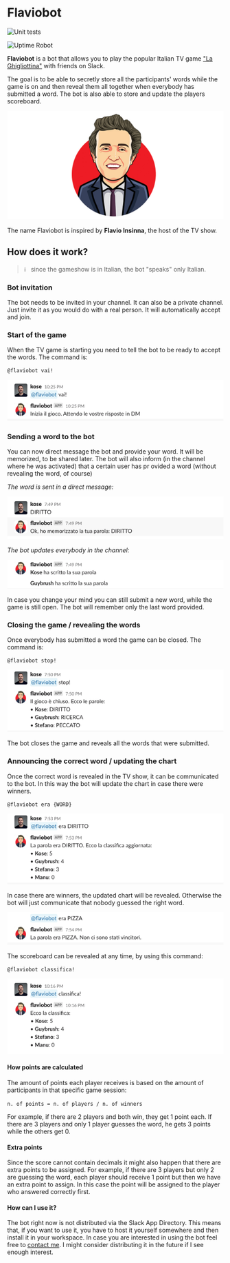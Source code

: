 # Flaviobot

![Unit tests](https://github.com/antoniocosentino/flaviobot/actions/workflows/unit-tests.yml/badge.svg)

![Uptime Robot](https://img.shields.io/uptimerobot/status/m793891677-7278ad78afd4e19b9512dde8)

**Flaviobot** is a bot that allows you to play the popular Italian TV game ["La Ghigliottina"](<https://en.wikipedia.org/wiki/L%27eredit%C3%A0#%22La_Ghigliottina%22_(The_Guillotine,_round_7)>) with friends on Slack.

The goal is to be able to secretly store all the participants' words while the game is on and then reveal them all together when everybody has submitted a word. The bot is also able to store and update the players scoreboard.

![Flaviobot](avatar/flaviobot-logo.jpg)

The name Flaviobot is inspired by **Flavio Insinna**, the host of the TV show.

## How does it work?

> ℹ️ &nbsp; since the gameshow is in Italian, the bot "speaks" only Italian.

### Bot invitation

The bot needs to be invited in your channel. It can also be a private channel. Just invite it as you would do with a real person. It will automatically accept and join.

### Start of the game

When the TV game is starting you need to tell the bot to be ready to accept the words.
The command is:

```
@flaviobot vai!
```

![Activation](screenshots/activation.png)

### Sending a word to the bot

You can now direct message the bot and provide your word. It will be memorized, to be shared later. The bot will also inform (in the channel where he was activated) that a certain user has pr ovided a word (without revealing the word, of course)

_The word is sent in a direct message:_

![DM](screenshots/dm.png)

_The bot updates everybody in the channel:_

![Update](screenshots/update.png)

In case you change your mind you can still submit a new word, while the game is still open. The bot will remember only the last word provided.

### Closing the game / revealing the words

Once everybody has submitted a word the game can be closed.
The command is:

```
@flaviobot stop!
```

![Stopping](screenshots/stopping.png)

The bot closes the game and reveals all the words that were submitted.

### Announcing the correct word / updating the chart

Once the correct word is revealed in the TV show, it can be communicated to the bot. In this way the bot will update the chart in case there were winners.

```
@flaviobot era {WORD}
```

![Scores](screenshots/scores.png)

In case there are winners, the updated chart will be revealed. Otherwise the bot will just communicate that nobody guessed the right word.

![No Winners](screenshots/no-winners.png)

The scoreboard can be revealed at any time, by using this command:

```
@flaviobot classifica!
```

![Scores COMMAND](screenshots/scores-command.png)

#### How points are calculated

The amount of points each player receives is based on the amount of participants in that specific game session:

`n. of points = n. of players / n. of winners`

For example, if there are 2 players and both win, they get 1 point each.
If there are 3 players and only 1 player guesses the word, he gets 3 points while the others get 0.

#### Extra points

Since the score cannot contain decimals it might also happen that there are extra points to be assigned. For example, if there are 3 players but only 2 are guessing the word, each player should receive 1 point but then we have an extra point to assign. In this case the point will be assigned to the player who answered correctly first.

#### How can I use it?

The bot right now is not distributed via the Slack App Directory. This means that, if you want to use it, you have to host it yourself somewhere and then install it in your workspace. In case you are interested in using the bot feel free to [contact me](https://github.com/antoniocosentino/flaviobot/issues/new/choose). I might consider distributing it in the future if I see enough interest.
